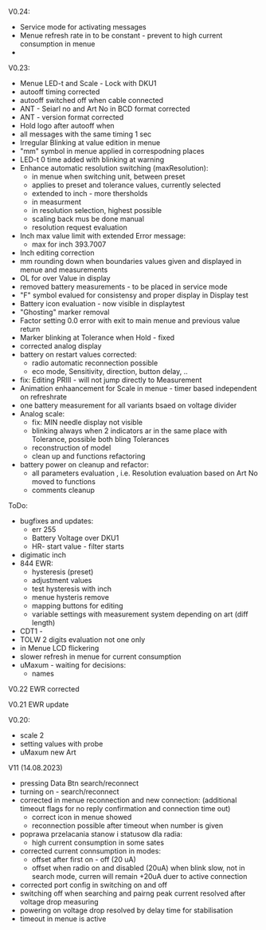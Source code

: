 
V0.24:
- Service mode for activating messages
- Menue refresh rate in to be constant - prevent to high current consumption in menue
- 

V0.23:
- Menue LED-t and Scale - Lock with DKU1
- autooff timing corrected
- autooff switched off when cable connected
- ANT - Seiarl no and Art No in BCD format corrected
- ANT - version format corrected
- Hold logo after autooff when
- all messages with the same timing 1 sec
- Irregular Blinking at value edition in menue
- "mm" symbol in menue applied in correspodning places
- LED-t 0 time added with blinking at warning
- Enhance automatic resolution switching (maxResolution):
	- in menue when switching unit, between preset
	- applies to preset and tolerance values, currently selected
	- extended to inch - more thersholds
	- in measurment
	- in resolution selection, highest possible
	- scaling back mus be done manual
	- resolution request evaluation
- Inch max value limit with extended Error message:
	- max for inch 393.7007
- Inch editing correction
- mm rounding down when boundaries values given and displayed in menue and measurements
- OL for over Value in display
- removed battery measurements - to be placed in service mode
- "F" symbol evalued for consistensy and proper display in Display test
- Battery icon evaluation  - now visible in displaytest
- "Ghosting" marker removal
- Factor setting 0.0 error with exit to main menue and previous value return
- Marker blinking at Tolerance when Hold - fixed
- corrected analog display
- battery on restart values corrected:
	- radio automatic reconnection possible
	- eco mode, Sensitivity, direction, button delay, .. 
- fix: Editing PRIII - will not jump directly to Measurement
- Animation enhaancement for Scale in menue - timer based independent on refreshrate
- one battery measurement for all variants bsaed on voltage divider
- Analog scale:
	- fix: MIN needle display not visible
	- blinking always when 2 indicators ar in the same place with Tolerance, possible both bling Tolerances
	- reconstruction of model
	- clean up and functions refactoring
- battery power on cleanup and refactor:
	- all parameters evaluation , i.e. Resolution evaluation based on Art No moved to functions
	- comments cleanup


ToDo:
- bugfixes and updates:
	- err 255 
	- Battery Voltage over DKU1
	- HR- start value - filter starts
- digimatic inch
- 844 EWR:
	- hysteresis (preset)
	- adjustment values
	- test hysteresis with inch
	- menue hysteris remove
	- mapping buttons for editing
	- variable settings with measurement system depending on art (diff length)
- CDT1 - 
- TOLW 2 digits evaluation not one only
- in Menue LCD flickering
- slower refresh in menue for current consumption
- uMaxum - waiting for decisions:
	- names




V0.22
EWR corrected

V0.21 EWR update

V0.20:
- scale 2
- setting values with probe
- uMaxum new Art


V11 (14.08.2023)
- pressing Data Btn search/reconnect
- turning on - search/reconnect
- corrected in menue reconnection and new connection: (additional timeout flags for no reply confirmation and connection time out)
	- correct icon in menue showed
	- reconnection possible after timeout when number is given
- poprawa przelacania stanow i statusow dla radia:
	- high current consumption in some sates
- corrected current connsumption in modes:
	- offset after first on - off (20 uA)
	- offset when radio on and disabled (20uA) when blink slow, not in search mode, curren will remain +20uA duer to active connection
- corrected port config in switching on and off
- switching off when searching and pairng peak current resolved after voltage drop measuring
- powering on voltage drop resolved by delay time for stabilisation
- timeout in menue is active